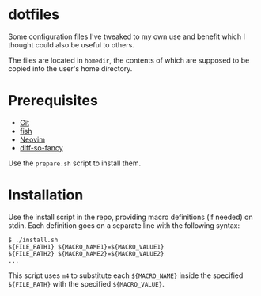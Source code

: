 # dotfiles

Some configuration files I've tweaked to my own use and benefit which I thought could also be useful to others.

The files are located in `homedir`, the contents of which are supposed to be copied into the user's home directory.

# Prerequisites

- [Git](https://git-scm.com/)
- [fish](https://fishshell.com/)
- [Neovim](https://neovim.io/)
- [diff-so-fancy](https://github.com/so-fancy/diff-so-fancy)

Use the `prepare.sh` script to install them.

# Installation

Use the install script in the repo, providing macro definitions (if needed) on stdin. Each definition goes on a separate line with the following syntax:

    $ ./install.sh
    ${FILE_PATH1} ${MACRO_NAME1}=${MACRO_VALUE1}
    ${FILE_PATH2} ${MACRO_NAME2}=${MACRO_VALUE2}
    ...

This script uses `m4` to substitute each `${MACRO_NAME}` inside the specified `${FILE_PATH}` with the specified `${MACRO_VALUE}`.
